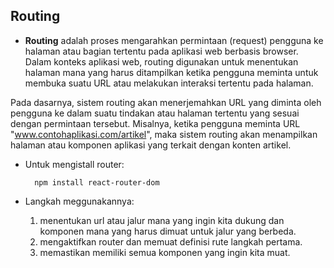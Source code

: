 ## Routing

-   <strong>Routing</strong> adalah proses mengarahkan permintaan (request) pengguna ke halaman atau bagian tertentu pada aplikasi web berbasis browser. Dalam konteks aplikasi web, routing digunakan untuk menentukan halaman mana yang harus ditampilkan ketika pengguna meminta untuk membuka suatu URL atau melakukan interaksi tertentu pada halaman.

Pada dasarnya, sistem routing akan menerjemahkan URL yang diminta oleh pengguna ke dalam suatu tindakan atau halaman tertentu yang sesuai dengan permintaan tersebut. Misalnya, ketika pengguna meminta URL "www.contohaplikasi.com/artikel", maka sistem routing akan menampilkan halaman atau komponen aplikasi yang terkait dengan konten artikel.

-   Untuk mengistall router:

          npm install react-router-dom

-   Langkah meggunakannya:
    1. menentukan url atau jalur mana yang ingin kita dukung dan komponen mana yang harus dimuat untuk jalur yang berbeda.
    2. mengaktifkan router dan memuat definisi rute langkah pertama.
    3. memastikan memiliki semua komponen yang ingin kita muat.
